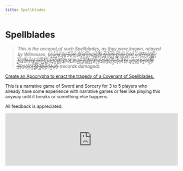 ```yaml
---
title: Spellblades
---
```


# Spellblades

> _This is the account of such Spellblades, as they were known, relayed by Witnesses, b̷̥̐̀o̷̧̼͂u̵̡̱̓͋n̶̢̟̓͋d̷̳͐ ̵̰́b̷̙̞̍y̸̦̦̏̓ ̶͓̂o̷͎̿a̶̺̒͂ţ̶͘h̷̰̓ ̸̱̄a̸̹͋͑n̵̙̘̈͝d̵̛̠ ̶͕͙̍͋c̴̭̣̋̓h̵̠͗ḁ̸̓i̷̻̩̋͑ń̸͚͔̐ ̷̡̊̋t̸̢̩̍̕ö̵̫́ ̵̨͉̄t̶̫̿̕è̴̠͖͠s̶̝̒̈́t̵̨̅͘i̵͕͊̇ͅf̷͓̜̌̏ȳ̶̱͍ ̴̝̯̈́̒t̸͙̙̅r̶͚̟͒̊ű̷̯ḽ̶̌y̴̺̓ ̵̼̚̕ä̵̹̭́͑ņ̵̗͛̕d̷̹͓̽̍ ̷̣̥̈́͒ų̷͎̒͑ń̸̠͗ę̷̯͌͘r̶͍̽̚ȑ̷̛̫̰ȋ̵̹̠ǹ̸̙̉g̸̠̊l̴̪̂y̷̭̿,̴̝̥̓ ̴̤͛͝f̴̱̀̈́õ̸͙̬r̸̨̰͝ ̴̖̽͊t̴͖̚h̶͕̄e̷̗̋͋s̶̨͗ḙ̷́͠ ̵̮̗͘ȁ̶̦̳̓ŗ̴̗̿e̵̯͌̆ ̷̧͇̌̽t̸̬̃r̷̮͙̿ȕ̷͔̤e̸̻̐̊ ̵͘ͅf̴̡̓a̴̟͚̿̆c̶̣̾̀͜ţ̸̑s̷̠͝ͅ ̵̺̏t̸̻̜͋̈́h̸͙́a̵̹̎t̴̛̼̀ ̸͖̇̓s̷̛̞̈́h̴͈́ǎ̴̠͜ľ̵̮ļ̶̜͂̈́ ̶̪̲̋̽e̵̯̿n̸̻̼͆́t̸̞͈͂̓ě̴͉͓r̶͓̼͌ ̸̲̉t̵͕̽̒h̷͔̟͋͋ë̸̘̥́ ̵̼̃͂h̸̦̅̕i̷̳̣͌̑ș̵̍͘ṫ̶̡̫͋o̷͍͐̒r̶͓̙͌ỳ̶̧̱,̶̮̔ ̸̧̊̒b̷͔͙̍u̶͙͔̒̂ṱ̷͐̕ ̴̦̾́t̵̲͑̌ͅö̵̠́̐ ̷̘̃ŵ̵̪̬h̴͎̺͝ä̵̼̝́ť̴̢͇ ̵̹̓b̶̬͘ȩ̷̪͐n̸͕̑́e̴̥͝͝f̸̢̠̚i̴̜̝͋͗t̶̫͌ ̶̯̒̿r̴̲̂ẻ̴̡̖͘ḿ̴̳a̴̧͝i̴͔̠͂n̴̨͂s̷̭̘̿͋ ̴͈͋̾t̶̻̺͝o̸͈̍ ̶̧͇͌b̸̛̩͈͌ẽ̶͖̏ ̸̹̱͆k̷̫͒͛n̴̤͋o̶̜͇̾̅w̸̠̹͑ṉ̵̈́̉ (records damaged)._

[Create an Apocrypha to enact the tragedy of a Covenant of Spellblades.](https://perchance.org/spellblades)

This is a narrative game of Sword and Sorcery for 3 to 5 players who already have some experience with narrative games or feel like playing this anyway until it breaks or something else happens.  

All feedback is appreciated.

<iframe frameborder="0" src="https://itch.io/embed/1439899?linkback=true&amp;bg_color=000000&amp;fg_color=57ccd7&amp;link_color=fa5bd9&amp;border_color=cccccc" width="552" height="167"><a href="https://thegiftofdice.itch.io/spellblades">Spellblades by TheGiftOfGabes</a></iframe>